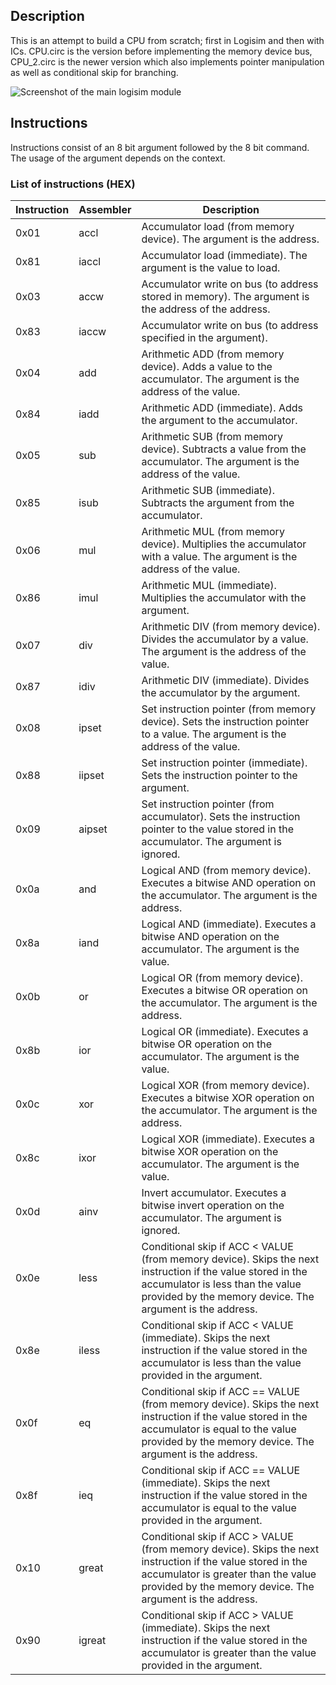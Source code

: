 ## Description
This is an attempt to build a CPU from scratch; first in Logisim and then with ICs.
CPU.circ is the version before implementing the memory device bus, CPU_2.circ is the newer version which also implements pointer manipulation as well as conditional skip for branching.

![Screenshot of the main logisim module](https://raw.githubusercontent.com/erdlof/cpu/master/main.png)

## Instructions
Instructions consist of an 8 bit argument followed by the 8 bit command. The usage of the argument depends on the context.

### List of instructions (HEX)
| Instruction | Assembler | Description                                                                                                                                                                                                   |
|-------------|-------------------|---------------------------------------------------------------------------------------------------------------------------------------------------------------------------------------------------------------|
| 0x01        | accl              | Accumulator load (from memory device). The argument is the address.                                                                                                                                           |
| 0x81        | iaccl             | Accumulator load (immediate). The argument is the value to load.                                                                                                                                              |
| 0x03        | accw              | Accumulator write on bus (to address stored in memory). The argument is the address of the address.                                                                                                           |
| 0x83        | iaccw             | Accumulator write on bus (to address specified in the argument).                                                                                                                                              |
| 0x04        | add               | Arithmetic ADD (from memory device). Adds a value to the accumulator. The argument is the address of the value.                                                                                               |
| 0x84        | iadd              | Arithmetic ADD (immediate). Adds the argument to the accumulator.                                                                                                                                             |
| 0x05        | sub               | Arithmetic SUB (from memory device). Subtracts a value from the accumulator. The argument is the address of the value.                                                                                        |
| 0x85        | isub              | Arithmetic SUB (immediate). Subtracts the argument from the accumulator.                                                                                                                                      |
| 0x06        | mul               | Arithmetic MUL (from memory device). Multiplies the accumulator with a value. The argument is the address of the value.                                                                                       |
| 0x86        | imul              | Arithmetic MUL (immediate). Multiplies the accumulator with the argument.                                                                                                                                     |
| 0x07        | div               | Arithmetic DIV (from memory device). Divides the accumulator by a value. The argument is the address of the value.                                                                                            |
| 0x87        | idiv              | Arithmetic DIV (immediate). Divides the accumulator by the argument.                                                                                                                                          |
| 0x08        | ipset             | Set instruction pointer (from memory device). Sets the instruction pointer to a value. The argument is the address of the value.                                                                              |
| 0x88        | iipset            | Set instruction pointer (immediate). Sets the instruction pointer to the argument.                                                                                                                            |
| 0x09        | aipset            | Set instruction pointer (from accumulator). Sets the instruction pointer to the value stored in the accumulator. The argument is ignored.                                                                     |
| 0x0a        | and               | Logical AND (from memory device). Executes a bitwise AND operation on the accumulator. The argument is the address.                                                                                           |
| 0x8a        | iand              | Logical AND (immediate). Executes a bitwise AND operation on the accumulator. The argument is the value.                                                                                                      |
| 0x0b        | or                | Logical OR (from memory device). Executes a bitwise OR operation on the accumulator. The argument is the address.                                                                                             |
| 0x8b        | ior               | Logical OR (immediate). Executes a bitwise OR operation on the accumulator. The argument is the value.                                                                                                        |
| 0x0c        | xor               | Logical XOR (from memory device). Executes a bitwise XOR operation on the accumulator. The argument is the address.                                                                                           |
| 0x8c        | ixor              | Logical XOR (immediate). Executes a bitwise XOR operation on the accumulator. The argument is the value.                                                                                                      |
| 0x0d        | ainv              | Invert accumulator. Executes a bitwise invert operation on the accumulator. The argument is ignored.                                                                                                          |
| 0x0e        | less              | Conditional skip if ACC < VALUE (from memory device). Skips the next instruction if the value stored in the accumulator is less than the value provided by the memory device. The argument is the address.    |
| 0x8e        | iless             | Conditional skip if ACC < VALUE (immediate). Skips the next instruction if the value stored in the accumulator is less than the value provided in the argument.                                               |
| 0x0f        | eq                | Conditional skip if ACC == VALUE (from memory device). Skips the next instruction if the value stored in the accumulator is equal to the value provided by the memory device. The argument is the address.    |
| 0x8f        | ieq               | Conditional skip if ACC == VALUE (immediate). Skips the next instruction if the value stored in the accumulator is equal to the value provided in the argument.                                               |
| 0x10        | great             | Conditional skip if ACC > VALUE (from memory device). Skips the next instruction if the value stored in the accumulator is greater than the value provided by the memory device. The argument is the address. |
| 0x90        | igreat            | Conditional skip if ACC > VALUE (immediate). Skips the next instruction if the value stored in the accumulator is greater than the value provided in the argument.                                            |
